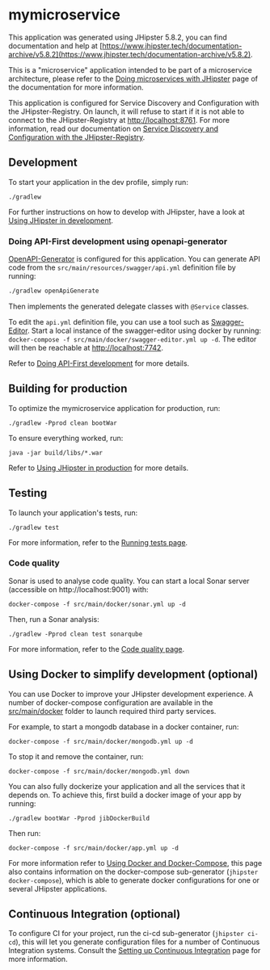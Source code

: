 # mymicroservice

This application was generated using JHipster 5.8.2, you can find documentation and help at [https://www.jhipster.tech/documentation-archive/v5.8.2](https://www.jhipster.tech/documentation-archive/v5.8.2).

This is a "microservice" application intended to be part of a microservice architecture, please refer to the [Doing microservices with JHipster][] page of the documentation for more information.

This application is configured for Service Discovery and Configuration with the JHipster-Registry. On launch, it will refuse to start if it is not able to connect to the JHipster-Registry at [http://localhost:8761](http://localhost:8761). For more information, read our documentation on [Service Discovery and Configuration with the JHipster-Registry][].

## Development

To start your application in the dev profile, simply run:

    ./gradlew

For further instructions on how to develop with JHipster, have a look at [Using JHipster in development][].

### Doing API-First development using openapi-generator

[OpenAPI-Generator]() is configured for this application. You can generate API code from the `src/main/resources/swagger/api.yml` definition file by running:

```bash
./gradlew openApiGenerate
```

Then implements the generated delegate classes with `@Service` classes.

To edit the `api.yml` definition file, you can use a tool such as [Swagger-Editor](). Start a local instance of the swagger-editor using docker by running: `docker-compose -f src/main/docker/swagger-editor.yml up -d`. The editor will then be reachable at [http://localhost:7742](http://localhost:7742).

Refer to [Doing API-First development][] for more details.

## Building for production

To optimize the mymicroservice application for production, run:

    ./gradlew -Pprod clean bootWar

To ensure everything worked, run:

    java -jar build/libs/*.war

Refer to [Using JHipster in production][] for more details.

## Testing

To launch your application's tests, run:

    ./gradlew test

For more information, refer to the [Running tests page][].

### Code quality

Sonar is used to analyse code quality. You can start a local Sonar server (accessible on http://localhost:9001) with:

```
docker-compose -f src/main/docker/sonar.yml up -d
```

Then, run a Sonar analysis:

```
./gradlew -Pprod clean test sonarqube
```

For more information, refer to the [Code quality page][].

## Using Docker to simplify development (optional)

You can use Docker to improve your JHipster development experience. A number of docker-compose configuration are available in the [src/main/docker](src/main/docker) folder to launch required third party services.

For example, to start a mongodb database in a docker container, run:

    docker-compose -f src/main/docker/mongodb.yml up -d

To stop it and remove the container, run:

    docker-compose -f src/main/docker/mongodb.yml down

You can also fully dockerize your application and all the services that it depends on.
To achieve this, first build a docker image of your app by running:

    ./gradlew bootWar -Pprod jibDockerBuild

Then run:

    docker-compose -f src/main/docker/app.yml up -d

For more information refer to [Using Docker and Docker-Compose][], this page also contains information on the docker-compose sub-generator (`jhipster docker-compose`), which is able to generate docker configurations for one or several JHipster applications.

## Continuous Integration (optional)

To configure CI for your project, run the ci-cd sub-generator (`jhipster ci-cd`), this will let you generate configuration files for a number of Continuous Integration systems. Consult the [Setting up Continuous Integration][] page for more information.

[jhipster homepage and latest documentation]: https://www.jhipster.tech
[jhipster 5.8.2 archive]: https://www.jhipster.tech/documentation-archive/v5.8.2
[doing microservices with jhipster]: https://www.jhipster.tech/documentation-archive/v5.8.2/microservices-architecture/
[using jhipster in development]: https://www.jhipster.tech/documentation-archive/v5.8.2/development/
[service discovery and configuration with the jhipster-registry]: https://www.jhipster.tech/documentation-archive/v5.8.2/microservices-architecture/#jhipster-registry
[using docker and docker-compose]: https://www.jhipster.tech/documentation-archive/v5.8.2/docker-compose
[using jhipster in production]: https://www.jhipster.tech/documentation-archive/v5.8.2/production/
[running tests page]: https://www.jhipster.tech/documentation-archive/v5.8.2/running-tests/
[code quality page]: https://www.jhipster.tech/documentation-archive/v5.8.2/code-quality/
[setting up continuous integration]: https://www.jhipster.tech/documentation-archive/v5.8.2/setting-up-ci/
[openapi-generator]: https://openapi-generator.tech
[swagger-editor]: http://editor.swagger.io
[doing api-first development]: https://www.jhipster.tech/documentation-archive/v5.8.2/doing-api-first-development/
